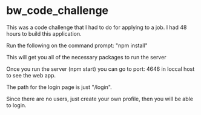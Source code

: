# bw_code_challenge

This was a code challenge that I had to do for applying to a job. I had 48 hours to build this application. 



Run the following on the command prompt:
    "npm install"

This will get you all of the necessary packages to run the server


Once you run the server (npm start) you can go to port: 4646 in loccal host to see the web app.

The path for the login page is just "/login".


Since there are no users, just create your own profile, then you will be able to login. 

